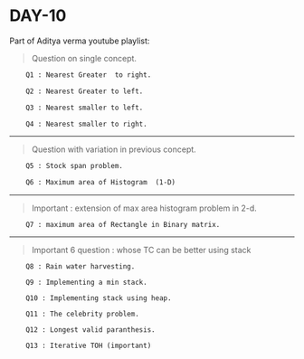 # **DAY-10**
 
 Part of Aditya verma youtube playlist:

>Question on single concept.
```txt
    Q1 : Nearest Greater  to right.

    Q2 : Nearest Greater to left.

    Q3 : Nearest smaller to left.

    Q4 : Nearest smaller to right.       
```
---
>Question with variation in previous concept.

```txt
    Q5 : Stock span problem.

    Q6 : Maximum area of Histogram  (1-D)  
```
---
>Important : extension of max area histogram problem in 2-d.
```
    Q7 : maximum area of Rectangle in Binary matrix. 
```
---
>Important 6 question : whose TC can be better using stack  
```
    Q8 : Rain water harvesting. 
    
    Q9 : Implementing a min stack.   
    
    Q10 : Implementing stack using heap.

    Q11 : The celebrity problem.   

    Q12 : Longest valid paranthesis.

    Q13 : Iterative TOH (important)  
```